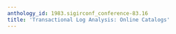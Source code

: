 ```yaml
---
anthology_id: 1983.sigirconf_conference-83.16
title: 'Transactional Log Analysis: Online Catalogs'
---
```


